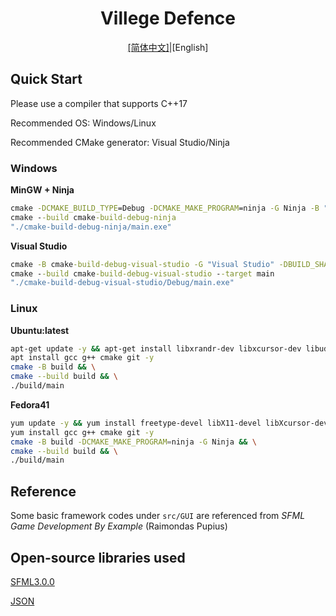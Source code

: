 <h1 style="text-align: center">Villege Defence</h1>

<div style="text-align: center;"><a href="./README.md">[简体中文]</a>|[English]</div>

## Quick Start

Please use a compiler that supports C++17

Recommended OS: Windows/Linux

Recommended CMake generator: Visual Studio/Ninja

### Windows

**MinGW + Ninja**

```cmd
cmake -DCMAKE_BUILD_TYPE=Debug -DCMAKE_MAKE_PROGRAM=ninja -G Ninja -B "cmake-build-debug-ninja"
cmake --build cmake-build-debug-ninja
"./cmake-build-debug-ninja/main.exe"
```

**Visual Studio**

```cmd
cmake -B cmake-build-debug-visual-studio -G "Visual Studio" -DBUILD_SHARED_LIBS=TRUE
cmake --build cmake-build-debug-visual-studio --target main
"./cmake-build-debug-visual-studio/Debug/main.exe"
```

### Linux

**Ubuntu:latest**

```bash
apt-get update -y && apt-get install libxrandr-dev libxcursor-dev libudev-dev libopenal-dev libflac-dev libvorbis-dev libgl1-mesa-dev libegl1-mesa-dev libfreetype6-dev -y
apt install gcc g++ cmake git -y
cmake -B build && \
cmake --build build && \
./build/main
```

**Fedora41**

```bash
yum update -y && yum install freetype-devel libX11-devel libXcursor-devel libXrandr-devel mesa-libGL-devel systemd-devel openal-soft-devel libvorbis-devel libogg-devel flac-devel -y
yum install gcc g++ cmake git -y
cmake -B build -DCMAKE_MAKE_PROGRAM=ninja -G Ninja && \
cmake --build build && \
./build/main
```

## Reference

Some basic framework codes under `src/GUI` are referenced from *SFML Game Development By Example* (Raimondas Pupius)

## Open-source libraries used

[SFML3.0.0](https://github.com/SFML/SFML.git)

[JSON](https://github.com/nlohmann/json.git)